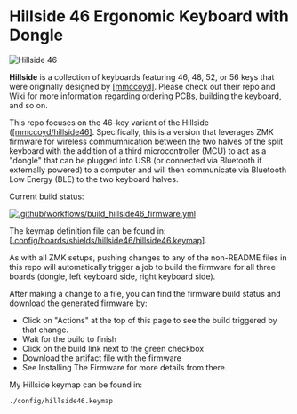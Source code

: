 # Hillside 46 Ergonomic Keyboard with Dongle

![Hillside 46](https://github.com/m-reiner/hillside46_zmk_with_dongle/blob/main/images/hillside46_wireless.jpeg)

**Hillside** is a collection of keyboards featuring 46, 48, 52, or 56 keys that were originally designed by [[mmccoyd]](https://github.com/mmccoyd/hillside).  Please check out their repo and Wiki for more information regarding ordering PCBs, building the keyboard, and so on.

This repo focuses on the 46-key variant of the Hillside ([[mmccoyd/hillside46]](https://github.com/mmccoyd/hillside/tree/main/hillside46).  Specifically, this is a version that leverages ZMK firmware for wireless commumnication between the two halves of the split keyboard with the addition of a third microcontroller (MCU) to act as a "dongle" that can be plugged into USB (or connected via Bluetooth if externally powered) to a computer and will then communicate via Bluetooth Low Energy (BLE) to the two keyboard halves.

Current build status:

[![.github/workflows/build_hillside46_firmware.yml](https://github.com/m-reiner/hillside46_zmk_with_dongle/actions/workflows/build_hillside46_firmware.yml/badge.svg)](https://github.com/m-reiner/hillside46_zmk_with_dongle/actions/workflows/build_hillside46_firmware.yml)

The keymap definition file can be found in: [[.config/boards/shields/hillside46/hillside46.keymap]](config/boards/shields/hillside46/hillside46.keymap).

As with all ZMK setups, pushing changes to any of the non-README files in this repo will automatically trigger a job to build the firmware for all three boards (dongle, left keyboard side, right keyboard side).

After making a change to a file, you can find the firmware build status and download the generated firmware by:

- Click on "Actions" at the top of this page to see the build triggered by that change.
- Wait for the build to finish
- Click on the build link next to the green checkbox
- Download the artifact file with the firmware
- See Installing The Firmware for more details from there.

My Hillside keymap can be found in:

    ./config/hillside46.keymap

